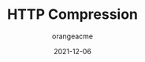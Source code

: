 ---
author: orangeacme
date: 2021-12-06
draft: true
publisher: perfplanet
tags:
  - http
  - compression
  - performance
target_url: https://calendar.perfplanet.com/2021/http-compression/
title: HTTP Compression
---